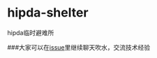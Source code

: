 # hipda-shelter
hipda临时避难所

###大家可以在[issue](https://github.com/fqxufo/hipda-shelter/issues)里继续聊天吹水，交流技术经验
